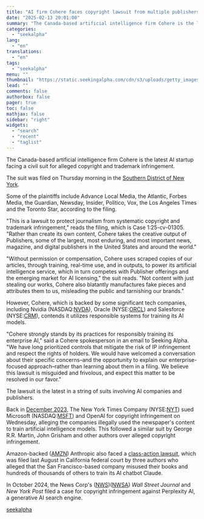```yaml
---
title: "AI firm Cohere faces copyright lawsuit from multiple publishers, says suit is frivolous"
date: "2025-02-13 20:01:00"
summary: "The Canada-based artificial intelligence firm Cohere is the latest AI startup facing a civil suit for alleged copyright and trademark infringement. The suit was filed on Thursday morning in the Southern District of New York. Some of the plaintiffs include Advance Local Media, the Atlantic, Forbes Media, the Guardian, Newsday,..."
categories:
  - "seekalpha"
lang:
  - "en"
translations:
  - "en"
tags:
  - "seekalpha"
menu: ""
thumbnail: "https://static.seekingalpha.com/cdn/s3/uploads/getty_images/1491771681/image_1491771681.jpg"
lead: ""
comments: false
authorbox: false
pager: true
toc: false
mathjax: false
sidebar: "right"
widgets:
  - "search"
  - "recent"
  - "taglist"
---
```


The Canada-based artificial intelligence firm Cohere is the latest AI startup facing a civil suit for alleged copyright and trademark infringement.

The suit was filed on Thursday morning in the [Southern District of New York](https://www.nysd.uscourts.gov/ "Southern District of New York").

Some of the plaintiffs include Advance Local Media, the Atlantic, Forbes Media, the Guardian, Newsday, Insider, Politico, Vox, the Los Angeles Times and the Toronto Star, according to the filing.

"This is a lawsuit to protect journalism from systematic copyright and trademark infringement," reads the filing, which is Case 1:25-cv-01305. "Rather than create its own content, Cohere takes the creative output of Publishers, some of the largest, most enduring, and most important news, magazine, and digital publishers in the United States and around the world."

"Without permission or compensation, Cohere uses scraped copies of our articles, through training, real-time use, and in outputs, to power its artificial intelligence service, which in turn competes with Publisher offerings and the emerging market for AI licensing," the suit reads. "Not content with just stealing our works, Cohere also blatantly manufactures fake pieces and attributes them to us, misleading the public and tarnishing our brands."

However, Cohere, which is backed by some significant tech companies, including Nvidia (NASDAQ:[NVDA](https://seekingalpha.com/symbol/NVDA "NVIDIA Corporation")), Oracle (NYSE:[ORCL](https://seekingalpha.com/symbol/ORCL "Oracle Corporation")) and Salesforce (NYSE:[CRM](https://seekingalpha.com/symbol/CRM "Salesforce, Inc.")), contends it utilizes responsible systems for training its AI models.

"Cohere strongly stands by its practices for responsibly training its enterprise AI," said a Cohere spokesperson in an email to Seeking Alpha. "We have long prioritized controls that mitigate the risk of IP infringement and respect the rights of holders. We would have welcomed a conversation about their specific concerns–and the opportunity to explain our enterprise-focused approach–rather than learning about them in a filing. We believe this lawsuit is misguided and frivolous, and expect this matter to be resolved in our favor."

The lawsuit is the latest in a string of suits involving AI companies and publishers.

Back in [December 2023](https://seekingalpha.com/news/4050472-new-york-times-sues-microsoft-openai-over-copyright-infringement "December 2023"), The New York Times Company (NYSE:[NYT](https://seekingalpha.com/symbol/NYT "The New York Times Company")) sued Microsoft (NASDAQ:[MSFT](https://seekingalpha.com/symbol/MSFT "Microsoft Corporation")) and OpenAI for copyright infringement on Wednesday, alleging the companies illegally used the newspaper's content to train artificial intelligence models. This followed a similar suit by George R.R. Martin, John Grisham and other authors over alleged copyright infringement.

Amazon-backed ([AMZN](https://seekingalpha.com/symbol/AMZN "Amazon.com, Inc.")) Anthropic also faced a [class-action lawsuit](https://seekingalpha.com/news/4142168-google-amazon-backed-anthropic-faces-copyright-lawsuit-over-ai-models-training "class-action lawsuit"), which was filed last August in California federal court by three authors who alleged that the San Francisco-based company misused their books and hundreds of thousands of others to train its AI chatbot Claude.

In October 2024, the News Corp's ([NWS](https://seekingalpha.com/symbol/NWS "News Corporation"))([NWSA](https://seekingalpha.com/symbol/NWSA "News Corporation")) *Wall Street Journal* and *New York Post* filed a case for copyright infringement against Perplexity AI, a generative AI search engine.

[seekalpha](https://seekingalpha.com/news/4407854-ai-firm-cohere-faces-copyright-lawsuit-from-multiple-publishers-says-suit-is-frivolous)
